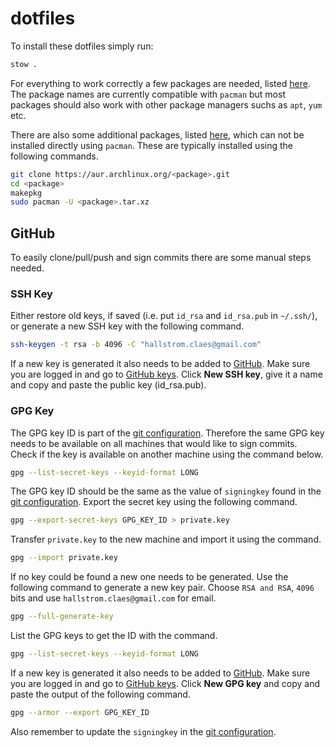 # dotfiles

To install these dotfiles simply run:

```bash
stow .
```

For everything to work correctly a few packages are needed, listed [here](packages.txt).
The package names are currently compatible with `pacman` but most packages should
also work with other package managers suchs as `apt`, `yum` etc.

There are also some additional packages, listed [here](packages_aur.txt), which
can not  be installed directly using `pacman`. These are typically installed
using the following commands.

```bash
git clone https://aur.archlinux.org/<package>.git
cd <package>
makepkg
sudo pacman -U <package>.tar.xz
```

## GitHub

To easily clone/pull/push and sign commits there are some manual steps needed.

### SSH Key

Either restore old keys, if saved (i.e. put `id_rsa` and `id_rsa.pub` in `~/.ssh/`),
or generate a new SSH key with the following command.

```bash
ssh-keygen -t rsa -b 4096 -C "hallstrom.claes@gmail.com"
```

If a new key is generated it also needs to be added to [GitHub](https://github.com).
Make sure you are logged in and go to [GitHub keys](https://github.com/settings/keys).
Click **New SSH key**, give it a name and copy and paste the public key (id_rsa.pub).

### GPG Key

The GPG key ID is part of the [git configuration](git/.config/git/config). Therefore
the same GPG key needs to be available on all machines that would like to sign commits.
Check if the key is available on another machine using the command below.

```bash
gpg --list-secret-keys --keyid-format LONG
```

The GPG key ID should be the same as the value of `signingkey` found in the
[git configuration](git/.config/git/config). Export the secret key using the
following command.

```bash
gpg --export-secret-keys GPG_KEY_ID > private.key
```

Transfer `private.key` to the new machine and import it using the command.

```bash
gpg --import private.key
```

If no key could be found a new one needs to be generated. Use the following command
to generate a new key pair. Choose `RSA and RSA`, `4096` bits and use
`hallstrom.claes@gmail.com` for email.

```bash
gpg --full-generate-key
```

List the GPG keys to get the ID with the command.

```bash
gpg --list-secret-keys --keyid-format LONG
```

If a new key is generated it also needs to be added to [GitHub](https://github.com).
Make sure you are logged in and go to [GitHub keys](https://github.com/settings/keys).
Click **New GPG key** and copy and paste the output of the following command.

```bash
gpg --armor --export GPG_KEY_ID
```

Also remember to update the `signingkey` in the [git configuration](git/.config/git/config).
